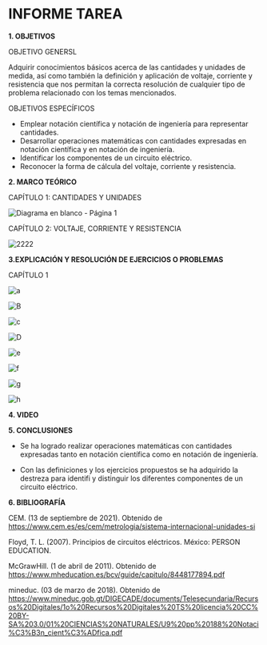 # INFORME TAREA

**1. OBJETIVOS**

OBJETIVO GENERSL

Adquirir conocimientos básicos acerca de las cantidades y unidades de medida, así como también la definición y aplicación de voltaje, corriente y resistencia que nos permitan la correcta resolución de cualquier tipo de problema relacionado con los temas mencionados.

OBJETIVOS ESPECÍFICOS

- Emplear notación científica y notación de ingeniería para representar cantidades.
- Desarrollar operaciones matemáticas con cantidades expresadas en notación científica y en notación de ingeniería.
-  Identificar los componentes de un circuito eléctrico.
- Reconocer la forma de cálcula del voltaje, corriente y resistencia.

**2. MARCO TEÓRICO**

CAPÍTULO 1: CANTIDADES Y UNIDADES

![Diagrama en blanco - Página 1](https://user-images.githubusercontent.com/105606339/168838423-e4bbe106-cbce-4553-b82f-d7b31116aeed.png)


CAPÍTULO 2: VOLTAJE, CORRIENTE Y RESISTENCIA

![2222](https://user-images.githubusercontent.com/105606339/168839094-73b5f82a-cb22-44a5-b7ad-e421f9ecdfa7.jpg)


**3.EXPLICACIÓN Y RESOLUCIÓN DE EJERCICIOS O PROBLEMAS**

CAPÍTULO 1

![a](https://user-images.githubusercontent.com/105606339/168827118-b6e1db26-4251-4a75-86a3-205770812d7c.jpg)

![B](https://user-images.githubusercontent.com/105606339/168828767-997e8bbf-7d9b-4291-8041-1138c60e582a.jpg)

![c](https://user-images.githubusercontent.com/105606339/168832909-6abb0a17-8474-404a-9ac1-d5a6030a7ba2.jpg)

![D](https://user-images.githubusercontent.com/105606339/168835546-66201ad2-4da0-48c0-9426-a920d05e8fee.jpg)

![e](https://user-images.githubusercontent.com/105606339/168836569-2fbfca88-a1c0-428d-9a4f-93e89a7b47bf.jpg)

![f](https://user-images.githubusercontent.com/105606339/168837157-27483423-fb95-4666-9e2e-49b716271a03.jpg)

![g](https://user-images.githubusercontent.com/105606339/168837515-58bbd543-3d47-415f-837b-9cab27f17732.jpg)

![h](https://user-images.githubusercontent.com/105606339/168869752-8fb8787e-e2a6-4480-8271-51da5bf48d95.jpg)



**4. VIDEO**


**5. CONCLUSIONES**

- Se ha logrado realizar operaciones matemáticas con cantidades expresadas tanto en notación científica como en notación de ingeniería.

- Con las definiciones y los ejercicios propuestos se ha adquirido la destreza para identifi y distinguir los diferentes componentes de un circuito eléctrico.

**6. BIBLIOGRAFÍA**

CEM. (13 de septiembre de 2021). Obtenido de https://www.cem.es/es/cem/metrologia/sistema-internacional-unidades-si


Floyd, T. L. (2007). Principios de circuitos eléctricos. México: PERSON EDUCATION.

McGrawHill. (1 de abril de 2011). Obtenido de https://www.mheducation.es/bcv/guide/capitulo/8448177894.pdf

mineduc. (03 de marzo de 2018). Obtenido de https://www.mineduc.gob.gt/DIGECADE/documents/Telesecundaria/Recursos%20Digitales/1o%20Recursos%20Digitales%20TS%20licencia%20CC%20BY-SA%203.0/01%20CIENCIAS%20NATURALES/U9%20pp%20188%20Notaci%C3%B3n_cient%C3%ADfica.pdf


